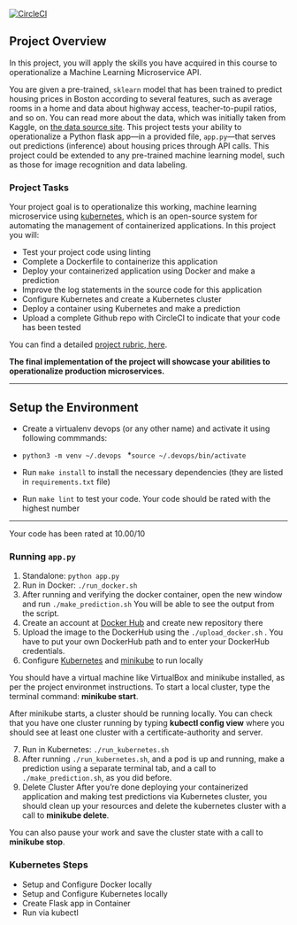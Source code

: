 [![CircleCI](https://circleci.com/gh/melisa87/p5-docker-kubernetes.svg?style=svg)](https://github.com/melisa87/p5-docker-kubernetes)

## Project Overview

In this project, you will apply the skills you have acquired in this course to operationalize a Machine Learning Microservice API. 

You are given a pre-trained, `sklearn` model that has been trained to predict housing prices in Boston according to several features, such as average rooms in a home and data about highway access, teacher-to-pupil ratios, and so on. You can read more about the data, which was initially taken from Kaggle, on [the data source site](https://www.kaggle.com/c/boston-housing). This project tests your ability to operationalize a Python flask app—in a provided file, `app.py`—that serves out predictions (inference) about housing prices through API calls. This project could be extended to any pre-trained machine learning model, such as those for image recognition and data labeling.

### Project Tasks

Your project goal is to operationalize this working, machine learning microservice using [kubernetes](https://kubernetes.io/), which is an open-source system for automating the management of containerized applications. In this project you will:
* Test your project code using linting
* Complete a Dockerfile to containerize this application
* Deploy your containerized application using Docker and make a prediction
* Improve the log statements in the source code for this application
* Configure Kubernetes and create a Kubernetes cluster
* Deploy a container using Kubernetes and make a prediction
* Upload a complete Github repo with CircleCI to indicate that your code has been tested

You can find a detailed [project rubric, here](https://review.udacity.com/#!/rubrics/2576/view).

**The final implementation of the project will showcase your abilities to operationalize production microservices.**

---

## Setup the Environment

* Create a virtualenv devops (or any other name) and activate it using following commmands:
 * `python3 -m venv ~/.devops `
 *`source ~/.devops/bin/activate`
  
* Run `make install` to install the necessary dependencies (they are listed in `requirements.txt` file)
* Run `make lint` to test your code. Your code should be rated with the highest number

 ------------------------------------
 Your code has been rated at 10.00/10

### Running `app.py`

1. Standalone:  `python app.py`
2. Run in Docker:  `./run_docker.sh`
3. After running and verifying the docker container, open the new window and run `./make_prediction.sh`
   You will be able to see the output from the script.
4. Create an account at [Docker Hub](https://hub.docker.com/) and create new repository there
5. Upload the image to the DockerHub using the `./upload_docker.sh` . You have to put your own DockerHub path and to enter your DockerHub credentials.
6. Configure [Kubernetes](https://kubernetes.io/docs/tasks/tools/) and [minikube](https://minikube.sigs.k8s.io/docs/start/) to run locally


You should have a virtual machine like VirtualBox and minikube installed, as per the project environmet instructions. To start a local cluster, type the terminal command: **minikube start**.

After minikube starts, a cluster should be running locally. You can check that you have one cluster running by typing **kubectl config view** where you should see at least one cluster with a certificate-authority and server. 

7. Run in Kubernetes:  `./run_kubernetes.sh`
8. After running `./run_kubernetes.sh`, and a pod is up and running, make a prediction using a separate terminal tab, and a call to `./make_prediction.sh`, as you did before.
9. Delete Cluster
After you’re done deploying your containerized application and making test predictions via Kubernetes cluster, you should clean up your resources and delete the kubernetes cluster with a call to **minikube delete**.

You can also pause your work and save the cluster state with a call to **minikube stop**. 

### Kubernetes Steps

* Setup and Configure Docker locally
* Setup and Configure Kubernetes locally
* Create Flask app in Container
* Run via kubectl
